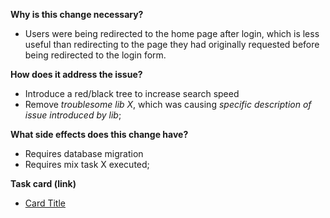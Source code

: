 **Why is this change necessary?**

- Users were being redirected to the home page after login, which is less
  useful than redirecting to the page they had originally requested before
  being redirected to the login form.

**How does it address the issue?**

- Introduce a red/black tree to increase search speed
- Remove _troublesome lib X_, which was causing _specific description of issue introduced by lib_;

**What side effects does this change have?**

- Requires database migration
- Requires mix task X executed;

**Task card (link)**

- [Card Title](https://bcredi.atlassian.net/browse/CRED-64)
